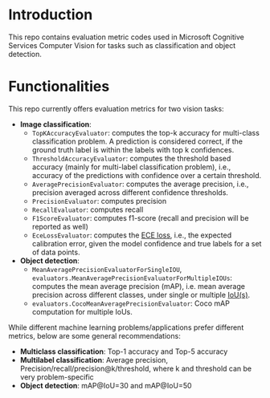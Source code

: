 # Introduction 
This repo contains evaluation metric codes used in Microsoft Cognitive Services Computer Vision for tasks such as classification and object detection.

# Functionalities
This repo currently offers evaluation metrics for two vision tasks:

- **Image classification**:
    - `TopKAccuracyEvaluator`: computes the top-k accuracy for multi-class classification problem. A prediction is considered correct, if the ground truth label is within the labels with top k confidences.
    - `ThresholdAccuracyEvaluator`: computes the threshold based accuracy (mainly for multi-label classification problem), i.e., accuracy of the predictions with confidence over a certain threshold.
    - `AveragePrecisionEvaluator`: computes the average precision, i.e., precision averaged across different confidence thresholds.
    - `PrecisionEvaluator`: computes precision
    - `RecallEvaluator`: computes recall
    - `F1ScoreEvaluator`: computes f1-score (recall and precision will be reported as well)
    - `EceLossEvaluator`: computes the [ECE loss](https://arxiv.org/pdf/1706.04599.pdf), i.e., the expected calibration error, given the model confidence and true labels for a set of data points. 
- **Object detection**:
    - `MeanAveragePrecisionEvaluatorForSingleIOU`, `evaluators.MeanAveragePrecisionEvaluatorForMultipleIOUs`: computes the mean average precision (mAP), i.e. mean average precision across different classes, under single or multiple [IoU(s)](https://en.wikipedia.org/wiki/Jaccard_index).
    - `evaluators.CocoMeanAveragePrecisionEvaluator`: Coco mAP computation for multiple IoUs.

While different machine learning problems/applications prefer different metrics, below are some general recommendations:
- **Multiclass classification**: Top-1 accuracy and Top-5 accuracy
- **Multilabel classification**: Average precision, Precision/recall/precision@k/threshold, where k and threshold can be very problem-specific
- **Object detection**: mAP@IoU=30 and mAP@IoU=50
